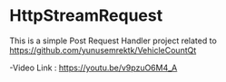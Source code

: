 # HttpStreamRequest
This is a simple Post Request Handler project related to https://github.com/yunusemrektk/VehicleCountQt  

-Video Link : https://youtu.be/v9pzuO6M4_A
